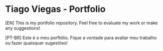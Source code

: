 # Tiago Viegas - Portfolio

[EN] This is my portfolio repository. Feel free to evaluate my work or make any suggestions!

[PT-BR] Este é o meu porftólio. Fique a vontade para avaliar meu trabalho ou fazer quaisquer sugestões!

